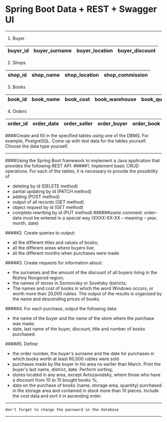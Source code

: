 Spring Boot Data + REST + Swagger UI
===
---

1. Buyer

| buyer_id | buyer_surname | buyer_location | buyer_discount |
|:--------:|:-------------:|:--------------:|:--------------:|

2. Shops

| shop_id | shop_name | shop_location | shop_commission |
|:-------:|:---------:|:-------------:|:---------------:|

3. Books

| book_id | book_name | book_cost | book_warehouse | book_quantity |
|:-------:|:---------:|:---------:|:--------------:|:-------------:|

4. Orders

| order_id | order_date | order_seller | order_buyer | order_book | order_quantity | order_sum |
|:--------:|:----------:|:------------:|:-----------:|:----------:|:--------------:|:---------:|

####Create and fill in the specified tables using one of the DBMS. For example, PostgreSQL. Come up with test data for the tables yourself. Choose the data type yourself.

---
####Using the Spring Boot framework to implement a Java application that provides the following REST API:
#####1. Implement basic CRUD operations. For each of the tables, it is necessary to provide the possibility of 

* deleting by id (DELETE method)
* partial updating by id (PATCH method)
* adding (POST method)
* output of all records (GET method) 
* object request by id (GET method)
* complete rewriting by id (PUT method)
######some comment: order–data must be entered in a special way (XXXX-XX-XX – meaning – year, month, date)

#####2. Create queries to output:
* all the different titles and values of books;
* all the different areas where buyers live;
* all the different months when purchases were made

#####3. Create requests for information about:
* the surnames and the amount of the discount of all buyers living in the Nizhny Novgorod region;
* the names of stores in Sormovsky or Sovetsky districts;
* The names and cost of books in which the word Windows occurs, or worth more than 20,000 rubles. The output of the results is organized by the name and descending prices of books.

#####4. For each purchase, output the following data:
* the name of the buyer and the name of the store where the purchase was made;
* date, last name of the buyer, discount, title and number of books purchased.

#####5. Define:
* the order number, the buyer's surname and the date for purchases in which books worth at least 60,000 rubles were sold
* purchases made by the buyer in his area no earlier than March. Print the buyer's last name, district, date. Perform sorting;
* stores located in any area, except Avtozavodsky, where those who have a discount from 10 to 15 bought books %;
* data on the purchase of books (name, storage area, quantity) purchased in the storage area and contained in stock more than 10 pieces. Include the cost data and sort it in ascending order.

---

    don't forget to change the password in the database
---
    